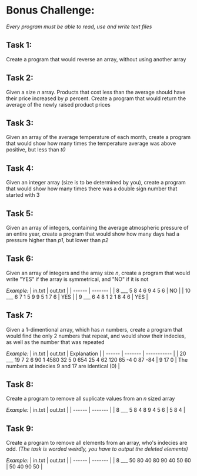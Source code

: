 # Bonus Challenge:
*Every program must be able to read, use and write text files*

## Task 1:
Create a program that would reverse an array, without using another array

## Task 2:
Given a size *n* array. Products that cost less than the average should have their price increased by *p* percent. Create a program that would return the average of the newly raised product prices

## Task 3:
Given an array of the average temperature of each month, create a program that would show how many times the temperature average was above positive, but less than *t0*

## Task 4:
Given an integer array (size is to be determined by you), create a program that would show how many times there was a double sign number that started with 3 

## Task 5:
Given an array of integers, containing the average atmospheric pressure of an entire year, create a program that would show how many days had a pressure higher than *p1*, but lower than *p2*

## Task 6:
Given an array of integers and the array size *n*, create a program that would write "YES" if the array is symmetrical, and "NO" if it is not

*Example:*
| in.txt | out.txt |
| ------ | ------- |
| 8 ___ 5 8 4 6 9 4 5 6 | NO |
| 10 ___  6 7 1 5 9 9 5 1 7 6 | YES |
| 9 ___  6 4 8 1 2 1 8 4 6 | YES |

## Task 7:
Given a 1-dimentional array, which has *n* numbers, create a program that would find the only 2 numbers that repeat, and would show their indecies, as well as the number that was repeated

*Example:*
| in.txt | out.txt | Explanation |
| ------ | ------- | ----------- |
| 20 ___ 19 7 2 6 90 1 4580 32 5 0 654 25 4 62 120 65 -4 0 87 -84 | 9 17 0 | The numbers at indecies 9 and 17 are identical (0) |

## Task 8:
Create a program to remove all suplicate values from an *n* sized array

*Example:*
| in.txt | out.txt |
| ------ | ------- |
| 8 ___ 5 8 4 8 9 4 5 6 | 5 8 4 |

## Task 9:
Create a program to remove all elements from an array, who's indecies are odd.
*(The task is worded weirdly, you have to output the deleted elements)*

*Example:*
| in.txt | out.txt |
| ------ | ------- |
| 8 ___ 50 80 40 80 90 40 50 60 | 50 40 90 50 |

